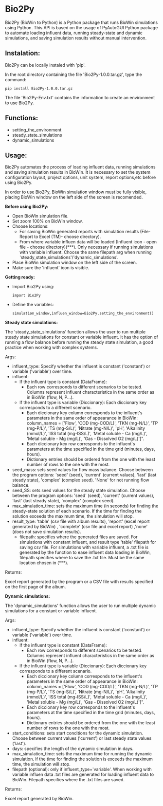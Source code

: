 # Bio2Py
Bio2Py (BioWin to Python) is a Python package that runs BioWin simulations using Python. 
This API is based on the usage of PyAutoGUI Python package to automate loading influent data, running steady-state and dynamic simulations, and saving simulation results without manual intervention. 

Instalation:
---------------
Bio2Py can be locally instaled with 'pip'. 

In the root directory containing the file 'Bio2Py-1.0.0.tar.gz', type the command:

    pip install Bio2Py-1.0.0.tar.gz

The file 'Bio2Py-Env.txt' contains the information to create an environment to use Bio2Py. 

Functions:
---------------
- setting_the_environment 
- steady_state_simulations
- dynamic_simulations

Usage:
---------------
Bio2Py automates the process of loading influent data, running simulations and saving simulation results in BioWin. It is necessary to set the system configuration layout, project options, unit system, report options,etc before using Bio2Py. 

In order to use Bio2Py, BioWin simulation window must be fully visible, placing BioWin window on the left side of the screen is recomended. 

**Before using Bio2Py:**
- Open BioWin simulation file.
- Set zoom 100% on BioWin window.
- Choose locations: 
    - For saving BioWin generated reports with simulation results (File-Report to Excel (TM)- choose directory).
    - From where variable influen data will be loaded (Influent icon - open file - choose directory)(***). Only necessary if running simulations with variable influent. Choose the same filepath arg when running 'steady_state_simulations'/'dynamic_simulations'.
- Place BioWin simulation window on the left side of the screen. 
- Make sure the 'influent' icon is visible. 

**Getting ready:**
- Import Bio2Py using:

      import Bio2Py
- Define the variables:

      simulation_window,influen_window=Bio2Py.setting_the_environment()

**Steady state simulations:**

The 'steady_state_simulations' function allows the user to run multiple steady state simulations for constant or variable influent. It has the option of running a flow balance before running the steady state simulation, a good practice when working with complex systems. 

Args:
- influent_type: Specify whether the influent is constant ('constant') or variable ('variable') over time.
- influent:
  - If the influent type is constant (DataFrame):
    - Each row corresponds to different scenarios to be tested. Columns represent influent characteristics in the same order as in BioWin (flow, N, P...).
  - If the influent type is variable (Diccionary):
    Each diccionary key corresponds to a different scenario.
    - Each diccionary key column corresponds to the influent's parameters in the same order of appearance in BioWin: column_names = ['Flow', 'COD (mg-COD/L)', 'TKN (mg-N/L)', 'TP (mg-P/L)', 'TS (mg-S/L)', 'Nitrate (mg-N/L)', 'pH', 'Alkalinity (mmol/L)', 'ISS total (mg-ISS/L)', 'Metal soluble - Ca (mg/L)', 'Metal soluble - Mg (mg/L)', 'Gas - Dissolved O2 (mg/L)']".
    - Each diccionary key row corresponds to the influent's parameters at the time specified in the time grid (minutes, days, hours).
    - Dictionary entries should be ordered from the one with the least number of rows to the one with the most.
- seed_mass: sets seed values for flow mass balance. Choose between the program options: 'seed' (seed), 'current' (current values), 'last' (last steady state), 'complex' (complex seed). 'None' for not running flow balance.
- seed_SS: sets seed values for the steady state simulation. Choose between the program options: 'seed' (seed), 'current' (current values), 'last' (last steady state), 'complex' (complex seed).
- max_simulation_time: sets the maximum time (in seconds) for finding the steady-state solution of each scenario. If the time for finding the solution exceeds the maximum time, the simulation will stop.
- result_type: 'table' (csv file with album results), 'report' (excel report generated by BioWin) , 'complete' (csv file and excel report) ,'none' (does not save simulation results). 
    - filepath: specifies where the generated files are saved. For simulations with constant influent, and result type 'table' filepath for saving csv file. For simulations with variable influent, a .txt file is generated by the function to ease influent data loading in BioWin, filepath specifies where to save the .txt file. Must be the same location chosen in (***).

Returns:

Excel report generated by the program or a CSV file with results specified on the first page of the album.

**Dynamic simulations:** 

The 'dynamic_simulations' function allows the user to run multiple dynamic simulations for a constant or variable influent. 

Args:
- influent_type: Specify whether the influent is constant ('constant') or variable ('variable') over time.
- influent:
  - If the influent type is constant (DataFrame):
    - Each row corresponds to different scenarios to be tested. Columns represent influent characteristics in the same order as in BioWin (flow, N, P...).
  - If the influent type is variable (Diccionary):
    Each diccionary key corresponds to a different scenario.
    - Each diccionary key column corresponds to the influent's parameters in the same order of appearance in BioWin: column_names = ['Flow', 'COD (mg-COD/L)', 'TKN (mg-N/L)', 'TP (mg-P/L)', 'TS (mg-S/L)', 'Nitrate (mg-N/L)', 'pH', 'Alkalinity (mmol/L)', 'ISS total (mg-ISS/L)', 'Metal soluble - Ca (mg/L)', 'Metal soluble - Mg (mg/L)', 'Gas - Dissolved O2 (mg/L)']".
    - Each diccionary key row corresponds to the influent's parameters at the time specified in the time grid (minutes, days, hours).
    - Dictionary entries should be ordered from the one with the least number of rows to the one with the most.
- start_conditions: sets start conditions for the dynamic simulation. Choose between current values ('current') or last steady state values ('last').
- days: specifies the length of the dynamic simulation in days.
- max_simulation_time: sets the maximum time for running the dynamic simulation. If the time for finding the solution is exceeds the maximum time, the simulation will stop.
- filepath (optional): only if influent_type='variable'. When working with variable influen data .txt files are generated for loading influent data to BioWin. Filepath specifies where the .txt files are saved.

Returns:

Excel report generated by BioWin.
